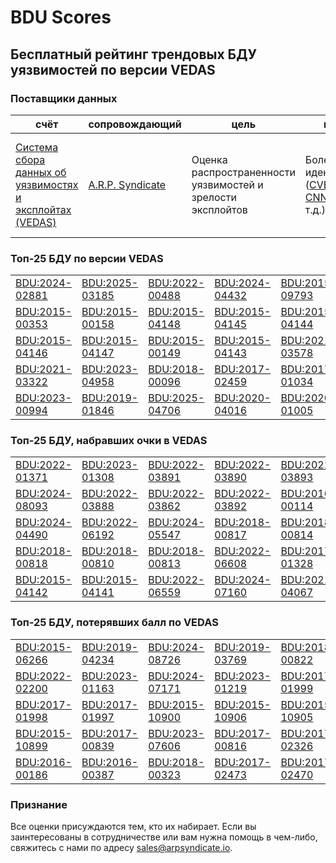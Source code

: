 
# BDU Scores
## Бесплатный рейтинг трендовых БДУ уязвимостей по версии VEDAS

### Поставщики данных
| счёт | cопровождающий | цель | покрытие | определение | частота |
| ----- | ---------- | ------- | -------- | ----------- | --------- |
| [Система сбора данных об уязвимостях и эксплойтах (VEDAS)](https://vedas.arpsyndicate.io) | [A.R.P. Syndicate](https://www.arpsyndicate.io) | Оценка распространенности уязвимостей и зрелости эксплойтов | Более 150 идентификаторов ([CVE](https://github.com/ARPSyndicate/cve-scores), [EUVD](https://github.com/ARPSyndicate/euvd-scores), [CNNVD](https://github.com/ARPSyndicate/cnnvd-scores), [BDU](https://github.com/ARPSyndicate/bdu-scores) и т.д.) | Аналитические данные с открытым исходным кодом (OSINT), полученные от [Exploit Observer](https://www.exploit.observer) | 12-16 часов |



<h3>Топ-25 БДУ по версии VEDAS</h3>

<table>
  <tr>
    <td><a href='https://vedas.arpsyndicate.io/?vuln=BDU:2024-02881'>BDU:2024-02881</a></td>
    <td><a href='https://vedas.arpsyndicate.io/?vuln=BDU:2025-03185'>BDU:2025-03185</a></td>
    <td><a href='https://vedas.arpsyndicate.io/?vuln=BDU:2022-00488'>BDU:2022-00488</a></td>
    <td><a href='https://vedas.arpsyndicate.io/?vuln=BDU:2024-04432'>BDU:2024-04432</a></td>
    <td><a href='https://vedas.arpsyndicate.io/?vuln=BDU:2015-09793'>BDU:2015-09793</a></td>
  </tr>
  <tr>
    <td><a href='https://vedas.arpsyndicate.io/?vuln=BDU:2015-00353'>BDU:2015-00353</a></td>
    <td><a href='https://vedas.arpsyndicate.io/?vuln=BDU:2015-00158'>BDU:2015-00158</a></td>
    <td><a href='https://vedas.arpsyndicate.io/?vuln=BDU:2015-04148'>BDU:2015-04148</a></td>
    <td><a href='https://vedas.arpsyndicate.io/?vuln=BDU:2015-04145'>BDU:2015-04145</a></td>
    <td><a href='https://vedas.arpsyndicate.io/?vuln=BDU:2015-04144'>BDU:2015-04144</a></td>
  </tr>
  <tr>
    <td><a href='https://vedas.arpsyndicate.io/?vuln=BDU:2015-04146'>BDU:2015-04146</a></td>
    <td><a href='https://vedas.arpsyndicate.io/?vuln=BDU:2015-04147'>BDU:2015-04147</a></td>
    <td><a href='https://vedas.arpsyndicate.io/?vuln=BDU:2015-00149'>BDU:2015-00149</a></td>
    <td><a href='https://vedas.arpsyndicate.io/?vuln=BDU:2015-04143'>BDU:2015-04143</a></td>
    <td><a href='https://vedas.arpsyndicate.io/?vuln=BDU:2021-03578'>BDU:2021-03578</a></td>
  </tr>
  <tr>
    <td><a href='https://vedas.arpsyndicate.io/?vuln=BDU:2021-03322'>BDU:2021-03322</a></td>
    <td><a href='https://vedas.arpsyndicate.io/?vuln=BDU:2023-04958'>BDU:2023-04958</a></td>
    <td><a href='https://vedas.arpsyndicate.io/?vuln=BDU:2018-00096'>BDU:2018-00096</a></td>
    <td><a href='https://vedas.arpsyndicate.io/?vuln=BDU:2017-02459'>BDU:2017-02459</a></td>
    <td><a href='https://vedas.arpsyndicate.io/?vuln=BDU:2017-01034'>BDU:2017-01034</a></td>
  </tr>
  <tr>
    <td><a href='https://vedas.arpsyndicate.io/?vuln=BDU:2023-00994'>BDU:2023-00994</a></td>
    <td><a href='https://vedas.arpsyndicate.io/?vuln=BDU:2019-01846'>BDU:2019-01846</a></td>
    <td><a href='https://vedas.arpsyndicate.io/?vuln=BDU:2025-04706'>BDU:2025-04706</a></td>
    <td><a href='https://vedas.arpsyndicate.io/?vuln=BDU:2020-04016'>BDU:2020-04016</a></td>
    <td><a href='https://vedas.arpsyndicate.io/?vuln=BDU:2020-01005'>BDU:2020-01005</a></td>
  </tr>
</table>


<h3>Топ-25 БДУ, набравших очки в VEDAS</h3>

<table>
  <tr>
    <td><a href='https://vedas.arpsyndicate.io/?vuln=BDU:2022-01371'>BDU:2022-01371</a></td>
    <td><a href='https://vedas.arpsyndicate.io/?vuln=BDU:2023-01308'>BDU:2023-01308</a></td>
    <td><a href='https://vedas.arpsyndicate.io/?vuln=BDU:2022-03891'>BDU:2022-03891</a></td>
    <td><a href='https://vedas.arpsyndicate.io/?vuln=BDU:2022-03890'>BDU:2022-03890</a></td>
    <td><a href='https://vedas.arpsyndicate.io/?vuln=BDU:2022-03893'>BDU:2022-03893</a></td>
  </tr>
  <tr>
    <td><a href='https://vedas.arpsyndicate.io/?vuln=BDU:2024-08093'>BDU:2024-08093</a></td>
    <td><a href='https://vedas.arpsyndicate.io/?vuln=BDU:2022-03888'>BDU:2022-03888</a></td>
    <td><a href='https://vedas.arpsyndicate.io/?vuln=BDU:2022-03862'>BDU:2022-03862</a></td>
    <td><a href='https://vedas.arpsyndicate.io/?vuln=BDU:2022-03892'>BDU:2022-03892</a></td>
    <td><a href='https://vedas.arpsyndicate.io/?vuln=BDU:2016-00114'>BDU:2016-00114</a></td>
  </tr>
  <tr>
    <td><a href='https://vedas.arpsyndicate.io/?vuln=BDU:2024-04490'>BDU:2024-04490</a></td>
    <td><a href='https://vedas.arpsyndicate.io/?vuln=BDU:2022-06192'>BDU:2022-06192</a></td>
    <td><a href='https://vedas.arpsyndicate.io/?vuln=BDU:2024-05547'>BDU:2024-05547</a></td>
    <td><a href='https://vedas.arpsyndicate.io/?vuln=BDU:2018-00817'>BDU:2018-00817</a></td>
    <td><a href='https://vedas.arpsyndicate.io/?vuln=BDU:2018-00814'>BDU:2018-00814</a></td>
  </tr>
  <tr>
    <td><a href='https://vedas.arpsyndicate.io/?vuln=BDU:2018-00818'>BDU:2018-00818</a></td>
    <td><a href='https://vedas.arpsyndicate.io/?vuln=BDU:2018-00810'>BDU:2018-00810</a></td>
    <td><a href='https://vedas.arpsyndicate.io/?vuln=BDU:2018-00813'>BDU:2018-00813</a></td>
    <td><a href='https://vedas.arpsyndicate.io/?vuln=BDU:2022-06608'>BDU:2022-06608</a></td>
    <td><a href='https://vedas.arpsyndicate.io/?vuln=BDU:2017-01328'>BDU:2017-01328</a></td>
  </tr>
  <tr>
    <td><a href='https://vedas.arpsyndicate.io/?vuln=BDU:2015-04142'>BDU:2015-04142</a></td>
    <td><a href='https://vedas.arpsyndicate.io/?vuln=BDU:2015-04141'>BDU:2015-04141</a></td>
    <td><a href='https://vedas.arpsyndicate.io/?vuln=BDU:2022-06559'>BDU:2022-06559</a></td>
    <td><a href='https://vedas.arpsyndicate.io/?vuln=BDU:2024-07160'>BDU:2024-07160</a></td>
    <td><a href='https://vedas.arpsyndicate.io/?vuln=BDU:2021-04067'>BDU:2021-04067</a></td>
  </tr>
</table>


<h3>Топ-25 БДУ, потерявших балл по VEDAS</h3>

<table>
  <tr>
    <td><a href='https://vedas.arpsyndicate.io/?vuln=BDU:2015-06266'>BDU:2015-06266</a></td>
    <td><a href='https://vedas.arpsyndicate.io/?vuln=BDU:2019-04234'>BDU:2019-04234</a></td>
    <td><a href='https://vedas.arpsyndicate.io/?vuln=BDU:2024-08726'>BDU:2024-08726</a></td>
    <td><a href='https://vedas.arpsyndicate.io/?vuln=BDU:2019-03769'>BDU:2019-03769</a></td>
    <td><a href='https://vedas.arpsyndicate.io/?vuln=BDU:2018-00822'>BDU:2018-00822</a></td>
  </tr>
  <tr>
    <td><a href='https://vedas.arpsyndicate.io/?vuln=BDU:2022-02200'>BDU:2022-02200</a></td>
    <td><a href='https://vedas.arpsyndicate.io/?vuln=BDU:2023-01163'>BDU:2023-01163</a></td>
    <td><a href='https://vedas.arpsyndicate.io/?vuln=BDU:2024-07171'>BDU:2024-07171</a></td>
    <td><a href='https://vedas.arpsyndicate.io/?vuln=BDU:2023-01219'>BDU:2023-01219</a></td>
    <td><a href='https://vedas.arpsyndicate.io/?vuln=BDU:2017-01999'>BDU:2017-01999</a></td>
  </tr>
  <tr>
    <td><a href='https://vedas.arpsyndicate.io/?vuln=BDU:2017-01998'>BDU:2017-01998</a></td>
    <td><a href='https://vedas.arpsyndicate.io/?vuln=BDU:2017-01997'>BDU:2017-01997</a></td>
    <td><a href='https://vedas.arpsyndicate.io/?vuln=BDU:2015-10900'>BDU:2015-10900</a></td>
    <td><a href='https://vedas.arpsyndicate.io/?vuln=BDU:2015-10906'>BDU:2015-10906</a></td>
    <td><a href='https://vedas.arpsyndicate.io/?vuln=BDU:2015-10905'>BDU:2015-10905</a></td>
  </tr>
  <tr>
    <td><a href='https://vedas.arpsyndicate.io/?vuln=BDU:2015-10899'>BDU:2015-10899</a></td>
    <td><a href='https://vedas.arpsyndicate.io/?vuln=BDU:2017-00839'>BDU:2017-00839</a></td>
    <td><a href='https://vedas.arpsyndicate.io/?vuln=BDU:2023-07606'>BDU:2023-07606</a></td>
    <td><a href='https://vedas.arpsyndicate.io/?vuln=BDU:2017-00816'>BDU:2017-00816</a></td>
    <td><a href='https://vedas.arpsyndicate.io/?vuln=BDU:2017-02326'>BDU:2017-02326</a></td>
  </tr>
  <tr>
    <td><a href='https://vedas.arpsyndicate.io/?vuln=BDU:2016-00186'>BDU:2016-00186</a></td>
    <td><a href='https://vedas.arpsyndicate.io/?vuln=BDU:2016-00387'>BDU:2016-00387</a></td>
    <td><a href='https://vedas.arpsyndicate.io/?vuln=BDU:2018-00323'>BDU:2018-00323</a></td>
    <td><a href='https://vedas.arpsyndicate.io/?vuln=BDU:2017-02473'>BDU:2017-02473</a></td>
    <td><a href='https://vedas.arpsyndicate.io/?vuln=BDU:2017-02470'>BDU:2017-02470</a></td>
  </tr>
</table>


### Признание
Все оценки присуждаются тем, кто их набирает.
Если вы заинтересованы в сотрудничестве или вам нужна помощь в чем-либо, свяжитесь с нами по адресу [sales@arpsyndicate.io](mailto:sales@arpsyndicate.io).

